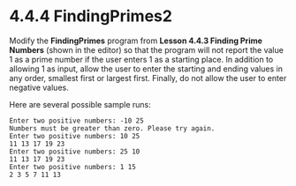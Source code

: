 # 4.4.4 FindingPrimes2
Modify the <b>FindingPrimes</b> program from <b>Lesson 4.4.3 Finding Prime Numbers</b> (shown in the editor) so that the program will not report the value 1 as a prime number if the user enters 1 as a starting place. In addition to allowing 1 as input, allow the user to enter the starting and ending values in any order, smallest first or largest first. Finally, do not allow the user to enter negative values.

Here are several possible sample runs:
```
Enter two positive numbers: -10 25 
Numbers must be greater than zero. Please try again.
Enter two positive numbers: 10 25
11 13 17 19 23 
Enter two positive numbers: 25 10
11 13 17 19 23 
Enter two positive numbers: 1 15
2 3 5 7 11 13 
```